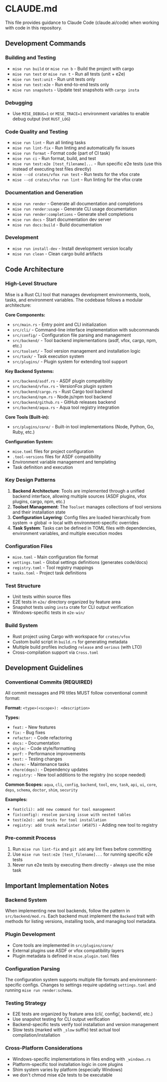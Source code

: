 # CLAUDE.md

This file provides guidance to Claude Code (claude.ai/code) when working with code in this repository.

## Development Commands

### Building and Testing
- `mise run build` or `mise run b` - Build the project with cargo
- `mise run test` or `mise run t` - Run all tests (unit + e2e)
- `mise run test:unit` - Run unit tests only
- `mise run test:e2e` - Run end-to-end tests only
- `mise run snapshots` - Update test snapshots with `cargo insta`

### Debugging
- Use `MISE_DEBUG=1` or `MISE_TRACE=1` environment variables to enable debug output (not `RUST_LOG`)

### Code Quality and Testing
- `mise run lint` - Run all linting tasks
- `mise run lint-fix` - Run linting and automatically fix issues
- `mise run format` - Format code (part of CI task)
- `mise run ci` - Run format, build, and test
- `mise run test:e2e [test_filename]...` - Run specific e2e tests (use this instead of executing test files directly)
- `mise --cd crates/vfox run test` - Run tests for the vfox crate
- `mise --cd crates/vfox run lint` - Run linting for the vfox crate

### Documentation and Generation
- `mise run render` - Generate all documentation and completions
- `mise run render:usage` - Generate CLI usage documentation
- `mise run render:completions` - Generate shell completions
- `mise run docs` - Start documentation dev server
- `mise run docs:build` - Build documentation

### Development
- `mise run install-dev` - Install development version locally
- `mise run clean` - Clean cargo build artifacts

## Code Architecture

### High-Level Structure
Mise is a Rust CLI tool that manages development environments, tools, tasks, and environment variables. The codebase follows a modular architecture:

**Core Components:**
- `src/main.rs` - Entry point and CLI initialization
- `src/cli/` - Command-line interface implementation with subcommands
- `src/config/` - Configuration file parsing and management
- `src/backend/` - Tool backend implementations (asdf, vfox, cargo, npm, etc.)
- `src/toolset/` - Tool version management and installation logic
- `src/task/` - Task execution system
- `src/plugins/` - Plugin system for extending tool support

**Key Backend Systems:**
- `src/backend/asdf.rs` - ASDF plugin compatibility
- `src/backend/vfox.rs` - VersionFox plugin system
- `src/backend/cargo.rs` - Rust Cargo tool backend
- `src/backend/npm.rs` - Node.js/npm tool backend
- `src/backend/github.rs` - GitHub releases backend
- `src/backend/aqua.rs` - Aqua tool registry integration

**Core Tools (Built-in):**
- `src/plugins/core/` - Built-in tool implementations (Node, Python, Go, Ruby, etc.)

**Configuration System:**
- `mise.toml` files for project configuration
- `.tool-versions` files for ASDF compatibility
- Environment variable management and templating
- Task definition and execution

### Key Design Patterns
1. **Backend Architecture**: Tools are implemented through a unified backend interface, allowing multiple sources (ASDF plugins, vfox plugins, cargo, npm, etc.)
2. **Toolset Management**: The `Toolset` manages collections of tool versions and their installation state
3. **Configuration Layering**: Config files are loaded hierarchically from system → global → local with environment-specific overrides
4. **Task System**: Tasks can be defined in TOML files with dependencies, environment variables, and multiple execution modes

### Configuration Files
- `mise.toml` - Main configuration file format
- `settings.toml` - Global settings definitions (generates code/docs)
- `registry.toml` - Tool registry mappings
- `tasks.toml` - Project task definitions

### Test Structure
- Unit tests within source files
- E2E tests in `e2e/` directory organized by feature area
- Snapshot tests using `insta` crate for CLI output verification
- Windows-specific tests in `e2e-win/`

### Build System
- Rust project using Cargo with workspace for `crates/vfox`
- Custom build script in `build.rs` for generating metadata
- Multiple build profiles including `release` and `serious` (with LTO)
- Cross-compilation support via `Cross.toml`

## Development Guidelines

### Conventional Commits (REQUIRED)
All commit messages and PR titles MUST follow conventional commit format:

**Format:** `<type>(<scope>): <description>`

**Types:**
- `feat:` - New features
- `fix:` - Bug fixes
- `refactor:` - Code refactoring
- `docs:` - Documentation
- `style:` - Code style/formatting
- `perf:` - Performance improvements
- `test:` - Testing changes
- `chore:` - Maintenance tasks
- `chore(deps):` - Dependency updates
- `registry:` - New tool additions to the registry (no scope needed)

**Common Scopes:** `aqua`, `cli`, `config`, `backend`, `tool`, `env`, `task`, `api`, `ui`, `core`, `deps`, `schema`, `doctor`, `shim`, `security`

**Examples:**
- `feat(cli): add new command for tool management`
- `fix(config): resolve parsing issue with nested tables`
- `test(e2e): add tests for tool installation`
- `registry: add trunk metalinter (#5875)` - Adding new tool to registry

### Pre-commit Process
1. Run `mise run lint-fix` and `git add` any lint fixes before committing
2. Use `mise run test:e2e [test_filename]...` for running specific e2e tests
3. Never run e2e tests by executing them directly - always use the mise task

## Important Implementation Notes

### Backend System
When implementing new tool backends, follow the pattern in `src/backend/mod.rs`. Each backend must implement the `Backend` trait with methods for listing versions, installing tools, and managing tool metadata.

### Plugin Development
- Core tools are implemented in `src/plugins/core/`
- External plugins use ASDF or vfox compatibility layers
- Plugin metadata is defined in `mise.plugin.toml` files

### Configuration Parsing
The configuration system supports multiple file formats and environment-specific configs. Changes to settings require updating `settings.toml` and running `mise run render:schema`.

### Testing Strategy
- E2E tests are organized by feature area (cli/, config/, backend/, etc.)
- Use snapshot testing for CLI output verification
- Backend-specific tests verify tool installation and version management
- Slow tests (marked with `_slow` suffix) test actual tool compilation/installation

### Cross-Platform Considerations
- Windows-specific implementations in files ending with `_windows.rs`
- Platform-specific tool installation logic in core plugins
- Shim system varies by platform (especially Windows)
- we don't chmod mise e2e tests to be executable
